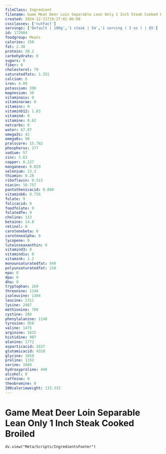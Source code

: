 ```yaml
---
fileClass: Ingredient
filename: Game Meat Deer Loin Separable Lean Only 1 Inch Steak Cooked Broiled
created: 2024-12-21T19:27:02-06:00
cssclasses: ['nutFact']
servings: ['Default | 100g','1 steak | 54','1 serving ( 3 oz ) | 85']
id: 172604
foodgroup: Meats
calories: 150
fat: 2.38
protein: 30.2
carbohydrate: 0
sugars: 0
fiber: 0
cholesterol: 79
saturatedfats: 1.351
calcium: 6
iron: 4.09
potassium: 398
magnesium: 30
vitaminaiu: 0
vitaminarae: 0
vitaminc: 0
vitaminb12: 1.83
vitamind: 0
vitamine: 0.62
netcarbs: 0
water: 67.07
omega3s: 42
omega6s: 90
pralscore: 15.782
phosphorus: 277
sodium: 57
zinc: 3.63
copper: 0.227
manganese: 0.029
selenium: 13.3
thiamin: 0.28
riboflavin: 0.513
niacin: 10.757
pantothenicacid: 0.868
vitaminb6: 0.756
folate: 9
folicacid: 0
foodfolate: 9
folatedfe: 9
choline: 113
betaine: 14.8
retinol: 0
carotenebeta: 0
carotenealpha: 0
lycopene: 0
luteinzeaxanthin: 0
vitamind3: 0
vitamindiu: 0
vitamink: 1.2
monounsaturatedfat: 540
polyunsaturatedfat: 158
epa: 0
dpa: 0
dha: 0
tryptophan: 269
threonine: 1148
isoleucine: 1304
leucine: 2311
lysine: 2467
methionine: 709
cystine: 284
phenylalanine: 1148
tyrosine: 950
valine: 1475
arginine: 1815
histidine: 907
alanine: 1772
asparticacid: 2637
glutamicacid: 4310
glycine: 1659
proline: 1333
serine: 1049
hydroxyproline: 440
alcohol: 0
caffeine: 0
theobromine: 0
200calorieweight: 133.333
---
```


# Game Meat Deer Loin Separable Lean Only 1 Inch Steak Cooked Broiled

```dataviewjs
dv.view("Meta/Scripts/IngredientsFooter")
```
